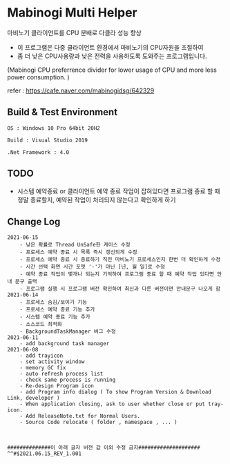 # Mabinogi Multi Helper

마비노기 클라이언트를 CPU 분배로 다클라 성능 향상

- 이 프로그램은 다중 클라이언트 환경에서 마비노기의 CPU자원을 조절하여
- 좀 더 낮은 CPU사용량과 낮은 전력을 사용하도록 도와주는 프로그램입니다.

(Mabinogi CPU preferrence divider for lower usage of CPU and more less power consumption. )


refer : <https://cafe.naver.com/mabinogidsg/642329>

## Build & Test Environment

```Text
OS : Windows 10 Pro 64bit 20H2

Build : Visual Studio 2019

.Net Framework : 4.0
```
## TODO
  - 시스템 예약종료 or 클라이언트 예약 종료 작업이 잡혀있다면 프로그램 종료 할 때 정말 종료할지, 예약된 작업이 처리되지 않는다고 확인하게 하기


## Change Log


```Text
2021-06-15
    - 낮은 확률로 Thread UnSafe한 케이스 수정
    - 프로세스 예약 종료 시 목록 즉시 갱신되게 수정
    - 프로세스 예약 종료 시 종료하기 직전 마비노기 프로세스인지 한번 더 확인하게 수정
    - 시간 선택 화면 시간 포맷 '-'가 아닌 [년, 월 일]로 수정
    - 예약 종료 작업이 몇개나 되는지 기억하여 프로그램 종료 할 때 예약 작업 있다면 안내 문구 출력
    - 프로그램 실행 시 프로그램 버전 확인하여 최신과 다른 버전이면 안내문구 나오게 함
2021-06-14
    - 프로세스 숨김/보이기 기능
    - 프로세스 예약 종료 기능 추가
    - 시스템 예약 종료 기능 추가
    - 소스코드 최적화
    - BackgroundTaskManager 버그 수정
2021-06-11
    - add background task manager
2021-06-08
    - add trayicon
    - set activity window
    - memory GC fix
    - auto refresh process list
    - check same process is running
    - Re-design Program icon
    - add Program info dialog ( To show Program Version & Download Link, developer )
    - When application closing, ask to user whether close or put tray-icon.
    - Add ReleaseNote.txt for Normal Users.
    - Source Code relocate ( folder , namespace , ... )
    
    
    
##############이 아래 글자 버전 값 이외 수정 금지####################    
^^#$2021.06.15_REV_1.001
    
```
